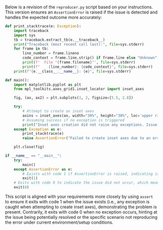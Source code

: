 Below is a revision of the `reproducer.py` script based on your instructions. This version ensures an `AssertionError` is raised if the issue is detected and handles the expected outcome more accurately:

```python
def print_stacktrace(e: Exception):
    import traceback
    import sys
    tb = traceback.extract_tb(e.__traceback__)
    print("Traceback (most recent call last):", file=sys.stderr)
    for frame in tb:
        line_number = frame.lineno
        code_context = frame.line.strip() if frame.line else "Unknown"
        print(f'  File "{frame.filename}"', file=sys.stderr)
        print(f"    {line_number}: {code_context}", file=sys.stderr)
    print(f"{e.__class__.__name__}: {e}", file=sys.stderr)

def main():
    import matplotlib.pyplot as plt
    from mpl_toolkits.axes_grid1.inset_locator import inset_axes

    fig, (ax, ax2) = plt.subplots(1, 2, figsize=[5.5, 2.8])

    try:
        # Attempt to create an inset axes
        axins = inset_axes(ax, width="30%", height="30%", loc='upper right')
        # Assuming success if no exception is triggered
        print("Inset axes creation did not raise any exceptions. Issue might be fixed.")
    except Exception as e:
        print_stacktrace(e)
        raise AssertionError("Failed to create inset axes due to an error.") from e

    plt.close(fig)

if __name__ == "__main__":
    try:
        main()
    except AssertionError as e:
        # Exists with code 1 if AssertionError is raised, indicating issue presence.
        exit(1)
    # Exits with code 0 to indicate the issue did not occur, which means either it's resolved or not reproducible.
    exit(0)
```

This script is aligned with your requirements more closely by using `assert` to ensure it exits with code 1 when the issue exists (i.e., any exception is caught when attempting to create inset axes), demonstrating the problem is present. Contrarily, it exits with code 0 when no exception occurs, hinting at the issue being potentially resolved or the specific scenario not reproducing the error under current environment/setup conditions.